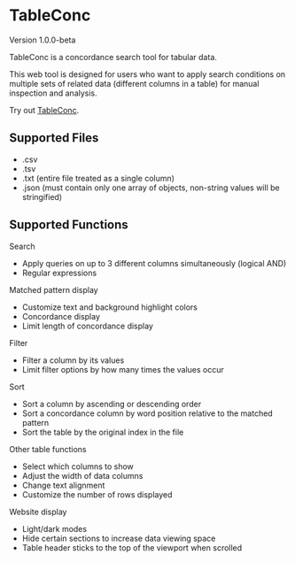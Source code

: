 # TableConc
Version 1.0.0-beta

TableConc is a concordance search tool for tabular data. 

This web tool is designed for users who want to apply search conditions on multiple sets of related data (different columns in a table) for manual inspection and analysis. 

Try out [TableConc](https://ermanh.github.io/tableconc).

## Supported Files
- .csv
- .tsv
- .txt (entire file treated as a single column)
- .json (must contain only one array of objects, non-string values will be stringified)

## Supported Functions
Search
- Apply queries on up to 3 different columns simultaneously (logical AND)
- Regular expressions

Matched pattern display
- Customize text and background highlight colors
- Concordance display
- Limit length of concordance display

Filter
- Filter a column by its values
- Limit filter options by how many times the values occur

Sort
- Sort a column by ascending or descending order
- Sort a concordance column by word position relative to the matched pattern
- Sort the table by the original index in the file

Other table functions
- Select which columns to show
- Adjust the width of data columns
- Change text alignment
- Customize the number of rows displayed

Website display
- Light/dark modes
- Hide certain sections to increase data viewing space
- Table header sticks to the top of the viewport when scrolled
